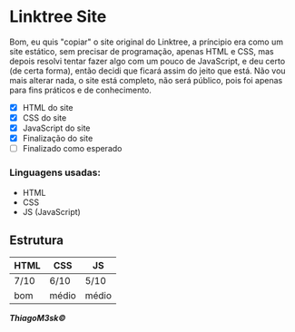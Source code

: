 # Linktree Site
Bom, eu quis "copiar" o site original do Linktree, a príncipio era como um site estático, sem precisar de programação, apenas HTML e CSS, mas depois resolvi tentar fazer algo com um pouco de JavaScript, e deu certo (de certa forma), então decidi que ficará assim do jeito que está.
Não vou mais alterar nada, o site está completo, não será público, pois foi apenas para fins práticos e de conhecimento.
- [x] HTML do site
- [x] CSS do site
- [x] JavaScript do site
- [x] Finalização do site
- [ ] Finalizado como esperado

### Linguagens usadas:
* HTML
* CSS
* JS (JavaScript)

## Estrutura
HTML | CSS | JS
---|--|---
7/10 | 6/10 | 5/10
bom | médio | médio

_**ThiagoM3sk&copy;**_
